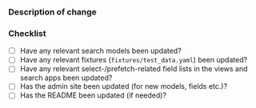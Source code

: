 ### Description of change



### Checklist

* [ ] Have any relevant search models been updated?
* [ ] Have any relevant fixtures (`fixtures/test_data.yaml`) been updated?
* [ ] Have any relevant select-/prefetch-related field lists in the views and search apps been updated?
* [ ] Has the admin site been updated (for new models, fields etc.)?
* [ ] Has the README been updated (if needed)?
